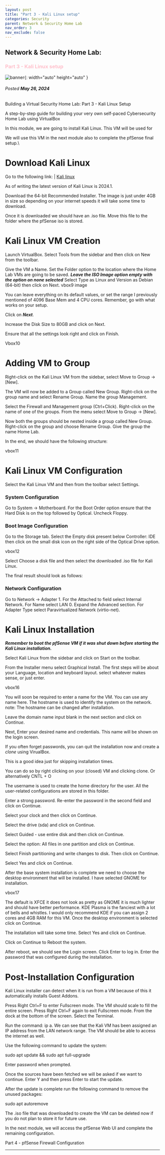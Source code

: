 ```yaml
---
layout: post
title: "Part 3 - Kali Linux setup"
categories: Security
parent: Network & Security Home Lab
nav_order: 3
nav_exclude: false
---
```



## Network & Security Home Lab: 

### <span style="color: pink; font-weight: bold;">Part 3 - Kali Linux setup</span>

![banner](/assets/banner.png){: width="auto" height="auto" }

###### Posted ***May 26, 2024***

Building a Virtual Security Home Lab: Part 3 - Kali Linux Setup

A step-by-step guide for building your very own self-paced Cybersecurity Home Lab using VirtualBox

In this module, we are going to install Kali Linux. This VM will be used for 

We will use this VM in the next module also to complete the pfSense final setup.\

# Download Kali Linux

Go to the following link: | [Kali linux]

As of writing the latest version of Kali Linux is 2024.1.

Download the 64-bit Recommended Installer. The image is just under 4GB in size so depending on your internet speeds it will take some time to download.

Once it is downloaded we should have an .iso file.
Move this file to the folder where the pfSense iso is stored.

# Kali Linux VM Creation

Launch VirtualBox. Select Tools from the sidebar and then click on New from the toolbar.

Give the VM a Name. Set the Folder option to the location where the Home Lab VMs are going to be saved. ***Leave the ISO Image option empty with the option on none selected***
Select Type as Linux and Version as Debian (64-bit) then click on Next.
vbox9 image


You can leave everything on its default values, or set the range I previously mentioned of 4096 Base Mem and 4 CPU cores. Remember, go with what works on your setup. 

Click on ***Next***.

Increase the Disk Size to 80GB and click on Next.

Ensure that all the settings look right and click on Finish.

Vbox10 

# Adding VM to Group

Right-click on the Kali Linux VM from the sidebar, select Move to Group -> [New].

The VM will now be added to a Group called New Group. Right-click on the group name and select Rename Group. Name the group Management.

Select the Firewall and Management group (Ctrl+Click). Right-click on the name of one of the groups. From the menu select Move to Group -> [New].

Now both the groups should be nested inside a group called New Group. Right-click on the group and choose Rename Group. Give the group the name Home Lab.

In the end, we should have the following structure:

vbox11

# Kali Linux VM Configuration

Select the Kali Linux VM and then from the toolbar select Settings.

### System Configuration

Go to System -> Motherboard. For the Boot Order option ensure that the Hard Disk is on the top followed by Optical. Uncheck Floppy.

### Boot Image Configuration

Go to the Storage tab. Select the Empty disk present below Controller: IDE then click on the small disk icon on the right side of the Optical Drive option.

vbox12

Select Choose a disk file and then select the downloaded .iso file for Kali Linux.

The final result should look as follows:

### Network Configuration

Go to Network -> Adapter 1. For the Attached to field select Internal Network. For Name select LAN 0. Expand the Advanced section. For Adapter Type select Paravirtualized Network (virtio-net).

# Kali Linux Installation

***Remember to boot the pfSense VM if it was shut down before starting the Kali Linux installation.***

Select Kali Linux from the sidebar and click on Start on the toolbar.

From the Installer menu select Graphical Install.
The first steps will be about your Language, location and keyboard layout. 
select whatever makes sense, or just enter.

vbox16


You will soon be required to enter a name for the VM. You can use any name here. The hostname is used to identify the system on the network. note: The hostname can be changed after installation.

Leave the domain name input blank in the next section and click on *Continue*.

Next,
Enter your desired name and credentials. This name will be shown on the login screen.

If you often forget passwords, you can quit the installation now and create a *clone* using VirualBox.

This is a good idea just for skipping installation times. 
 
You can do so by right clicking on your (closed) VM and clicking clone. Or alternatively CNTL + O



The username is used to create the home directory for the user. All the user-related configurations are stored in this folder.

Enter a strong password. Re-enter the password in the second field and click on Continue.

Select your clock and then click on Continue.

Select the drive (sda) and click on Continue.

Select Guided - use entire disk and then click on Continue.

Select the option: All files in one partition and click on Continue.

Select Finish partitioning and write changes to disk. Then click on Continue.

Select Yes and click on Continue.

After the base system installation is complete we need to choose the desktop environment that will be installed. I have selected GNOME for installation.

vbox17

The default is XFCE it does not look as pretty as GNOME it is much lighter and should have better performance. KDE Plasma is the fanciest with a lot of bells and whistles. I would only recommend KDE if you can assign 2 cores and 4GB RAM for this VM. Once the desktop environment is selected click on Continue.

The installation will take some time. Select Yes and click on Continue.

Click on Continue to Reboot the system.

After reboot, we should see the Login screen. Click Enter to log in. Enter the password that was configured during the installation.

#   Post-Installation Configuration

Kali Linux installer can detect when it is run from a VM because of this it automatically installs Guest Addons.

Press Right Ctrl+F to enter Fullscreen mode. The VM should scale to fill the entire screen. Press Right Ctrl+F again to exit Fullscreen mode. From the dock at the bottom of the screen. Select the Terminal.

Run the command: ip a. We can see that the Kali VM has been assigned an IP address from the LAN network range. The VM should be able to access the internet as well.

Use the following command to update the system:

sudo apt update && sudo apt full-upgrade

Enter password when prompted.

Once the sources have been fetched we will be asked if we want to continue. Enter Y and then press Enter to start the update.

After the update is complete run the following command to remove the unused packages:

sudo apt autoremove

The .iso file that was downloaded to create the VM can be deleted now if you do not plan to store it for future use.

In the next module, we will access the pfSense Web UI and complete the remaining configuration.

Part 4 - pfSense Firewall Configuration

---

[Kali linux]: https://www.kali.org/get-kali/#kali-installer-images